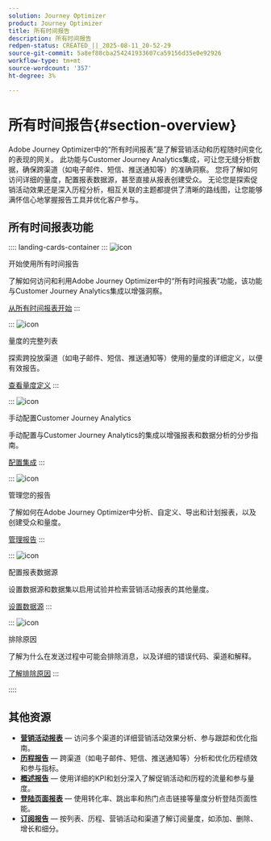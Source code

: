 ```yaml
---
solution: Journey Optimizer
product: Journey Optimizer
title: 所有时间报告
description: 所有时间报告
redpen-status: CREATED_||_2025-08-11_20-52-29
source-git-commit: 5a8ef88cba254241933607ca59156d35e0e92926
workflow-type: tm+mt
source-wordcount: '357'
ht-degree: 3%

---
```



# 所有时间报告{#section-overview}

Adobe Journey Optimizer中的“所有时间报表”是了解营销活动和历程随时间变化的表现的网关。 此功能与Customer Journey Analytics集成，可让您无缝分析数据，确保跨渠道（如电子邮件、短信、推送通知等）的准确洞察。 您将了解如何访问详细的量度，配置报表数据源，甚至直接从报表创建受众。 无论您是探索促销活动效果还是深入历程分析，相互关联的主题都提供了清晰的路线图，让您能够满怀信心地掌握报告工具并优化客户参与。

## 所有时间报表功能

:::: landing-cards-container
:::
![icon](https://cdn.experienceleague.adobe.com/icons/circle-play.svg)

开始使用所有时间报告

了解如何访问和利用Adobe Journey Optimizer中的“所有时间报表”功能，该功能与Customer Journey Analytics集成以增强洞察。

[从所有时间报表开始](../using/reports/report-gs-cja.md)
:::

:::
![icon](https://cdn.experienceleague.adobe.com/icons/chart-line.svg)

量度的完整列表

探索跨投放渠道（如电子邮件、短信、推送通知等）使用的量度的详细定义，以便有效报告。

[查看量度定义](../using/reports/global-report-components-cja.md)
:::

:::
![icon](https://cdn.experienceleague.adobe.com/icons/gear.svg)

手动配置Customer Journey Analytics

手动配置与Customer Journey Analytics的集成以增强报表和数据分析的分步指南。

[配置集成](../using/reports/cja-ajo.md)
:::

:::
![icon](https://cdn.experienceleague.adobe.com/icons/list-check.svg)

管理您的报告

了解如何在Adobe Journey Optimizer中分析、自定义、导出和计划报表，以及创建受众和量度。

[管理报告](../using/reports/report-cja-manage.md)
:::

:::
![icon](https://cdn.experienceleague.adobe.com/icons/puzzle-piece.svg)

配置报表数据源

设置数据源和数据集以启用试验并检索营销活动报表的其他量度。

[设置数据源](../using/reports/reporting-configuration.md)
:::

:::
![icon](https://cdn.experienceleague.adobe.com/icons/shield-halved.svg)

排除原因

了解为什么在发送过程中可能会排除消息，以及详细的错误代码、渠道和解释。

[了解排除原因](../using/reports/exclusion-list.md)
:::

::::


## 其他资源

- **[营销活动报表](campaign-reporting-landing-page.md)** — 访问多个渠道的详细营销活动效果分析、参与跟踪和优化指南。
- **[历程报告](journey-reporting-landing-page.md)** — 跨渠道（如电子邮件、短信、推送通知等）分析和优化历程绩效和参与指标。
- **[概述报告](../using/reports/channel-report-cja.md)** — 使用详细的KPI和划分深入了解促销活动和历程的流量和参与量度。
- **[登陆页面报表](../using/reports/lp-report-global-cja.md)** — 使用转化率、跳出率和热门点击链接等量度分析登陆页面性能。
- **[订阅报告](../using/reports/subscription-report-global-cja.md)** — 按列表、历程、营销活动和渠道了解订阅量度，如添加、删除、增长和细分。

